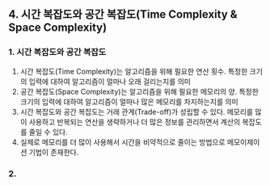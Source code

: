 ## 4. 시간 복잡도와 공간 복잡도(Time Complexity & Space Complexity)
### 1. 시간 복잡도와 공간 복잡도
1. 시간 복잡도(Time Complexity)는 알고리즘을 위해 필요한 연산 횟수. 특정한 크기의 입력에 대하여 알고리즘이 얼마나 오래 걸리는지를 의미
2. 공간 복잡도(Space Complexity)는 알고리즘을 위해 필요한 메모리의 양. 특정한 크기의 입력에 대하여 알고리즘이 얼마나 많은 메모리를 차지하는지를 의미
3. 시간 복잡도와 공간 복잡도는 거래 관계(Trade-off)가 성립할 수 있다. 메모리를 많이 사용하고 반복되는 연산을 생략하거나 더 많은 정보를 관리하면서 계산의 복잡도를 줄일 수 있다. 
4. 실제로 메모리를 더 많이 사용해서 시간을 비약적으로 줄이는 방법으로 메모이제이션 기법이 존재한다.

### 2. 